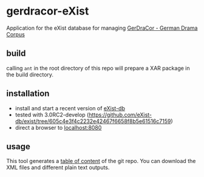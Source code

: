 # gerdracor-eXist
Application for the eXist database for managing [GerDraCor - German Drama Corpus](https://github.com/dlina/gerdracor)

## build
calling `ant` in the root directory of this repo will prepare a XAR package in the build directory.

## installation
* install and start a recent version of [eXist-db](http://exist-db.org/exist/apps/homepage/index.html)
 * tested with 3.0RC2-develop (https://github.com/eXist-db/exist/tree/605c4e3f4c2232e42467f6658f8b5e61516c7159)
* direct a browser to [localhost:8080](http://localhost:8080)

## usage
This tool generates a [table of content](http://localhost:8080/exist/apps/gerdracor/index.thml) of the git repo. You can download the XML files and different plain text outputs.

